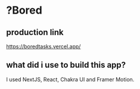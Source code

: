 # ?Bored

## production link

https://boredtasks.vercel.app/

## what did i use to build this app?

I used NextJS, React, Chakra UI and Framer Motion.
